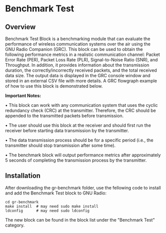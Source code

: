 # Benchmark Test

## Overview
Benchmark Test Block is a benchmarking module that can evaluate the performance of wireless communication systems over the air using the GNU Radio Companion (GRC). This block can be used to obtain the following performance metrics in a realistic communication channel: Packet Error Rate (PER), Packet Loss Rate (PLR), Signal-to-Noise Ratio (SNR), and Throughput. In addition, it provides information about the transmission duration, the correctly/incorrectly received packets, and the total received data size. The output data is displayed in the GRC console window and stored in an external CSV file with more details. A GRC flowgraph example of how to use this block is demonstrated below.

**Important Notes:**

•	This block can work with any communication system that uses the cyclic redundancy check (CRC) at the transmitter. Therefore, the CRC should be appended to the transmitted packets before transmission.

•	The user should use this block at the receiver and should first run the receiver before starting data transmission by the transmitter. 

•	The data transmission process should be for a specific period (i.e., the transmitter should stop transmission after some time). 

•	The benchmark block will output performance metrics after approximately 5 seconds of completing the transmission process by the transmitter. 

## Installation
After downloading the gr-benchmark folder, use the fellowing code to install and add the Benchmark Test block to GNU Radio:
```
cd gr-benchmark
make install  # may need sudo make install
ldconfig      # may need sudo ldconfig 

```
The new block can be found in the block list under the "Benchmark Test" category.
